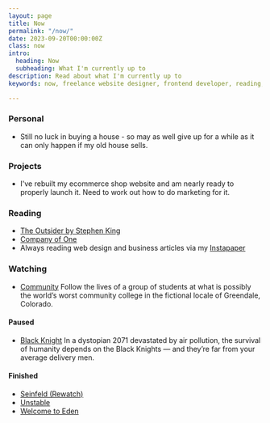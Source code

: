 ```yaml
---
layout: page
title: Now
permalink: "/now/"
date: 2023-09-20T00:00:00Z
class: now
intro:
  heading: Now
  subheading: What I'm currently up to
description: Read about what I'm currently up to
keywords: now, freelance website designer, frontend developer, reading, watching, work

---
```

### Personal
* Still no luck in buying a house - so may as well give up for a while as it can only happen if my old house sells.

### Projects
* I've rebuilt my ecommerce shop website and am nearly ready to properly launch it. Need to work out how to do marketing for it.

### Reading
* [The Outsider by Stephen King](https://bookwyrm.social/book/36200/s/the-outsider "The Outsider by Stephen King")
* [Company of One](https://bookwyrm.social/book/184714/s/company-of-one "Company of One")
* Always reading web design and business articles via my [Instapaper](https://www.instapaper.com/p/juanfernandes "Juan Fernandes on Instapaper")

### Watching
* [Community](https://www.themoviedb.org/tv/18347-community "Community")
  Follow the lives of a group of students at what is possibly the world’s worst community college in the fictional locale of Greendale, Colorado.

#### Paused
* [Black Knight](https://www.themoviedb.org/tv/137040 "Black Knight")
  In a dystopian 2071 devastated by air pollution, the survival of humanity depends on the Black Knights — and they’re far from your average delivery men.

#### Finished
* [Seinfeld (Rewatch)](https://www.themoviedb.org/tv/1400-seinfeld "Seinfeld")
* [Unstable](https://www.themoviedb.org/tv/219788-unstable "Unstable")
* [Welcome to Eden](https://www.themoviedb.org/tv/128010-bienvenidos-a-eden "Welcome to Eden")
